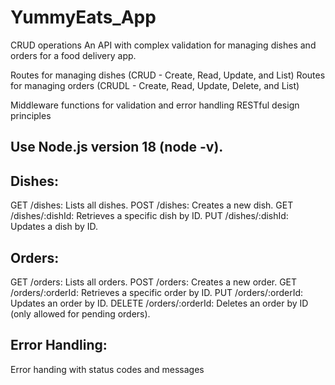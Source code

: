 # YummyEats_App
CRUD operations 
An API with complex validation for managing dishes and orders for a food delivery app.

Routes for managing dishes (CRUD - Create, Read, Update, and List)
Routes for managing orders (CRUDL - Create, Read, Update, Delete, and List)

Middleware functions for validation and error handling
RESTful design principles

## Use Node.js version 18 (node -v).

## Dishes:
GET /dishes: Lists all dishes.
POST /dishes: Creates a new dish.
GET /dishes/:dishId: Retrieves a specific dish by ID.
PUT /dishes/:dishId: Updates a dish by ID.

## Orders:
GET /orders: Lists all orders.
POST /orders: Creates a new order.
GET /orders/:orderId: Retrieves a specific order by ID.
PUT /orders/:orderId: Updates an order by ID.
DELETE /orders/:orderId: Deletes an order by ID (only allowed for pending orders).

## Error Handling:
Error handing with status codes and messages 
